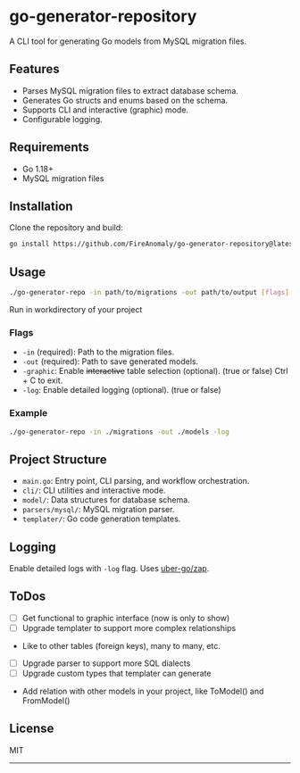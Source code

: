 ﻿# go-generator-repository

A CLI tool for generating Go models from MySQL migration files.

## Features

- Parses MySQL migration files to extract database schema.
- Generates Go structs and enums based on the schema.
- Supports CLI and interactive (graphic) mode.
- Configurable logging.

## Requirements

- Go 1.18+
- MySQL migration files

## Installation

Clone the repository and build:

```sh
go install https://github.com/FireAnomaly/go-generator-repository@latest
```

## Usage

```sh
./go-generator-repo -in path/to/migrations -out path/to/output [flags]
```

Run in workdirectory of your project

### Flags

- `-in` (required): Path to the migration files.
- `-out` (required): Path to save generated models.
- `-graphic`: Enable ~~interactive~~ table selection (optional). (true or false) Ctrl + C to exit.
- `-log`: Enable detailed logging (optional). (true or false)

### Example

```sh
./go-generator-repo -in ./migrations -out ./models -log
```

## Project Structure

- `main.go`: Entry point, CLI parsing, and workflow orchestration.
- `cli/`: CLI utilities and interactive mode.
- `model/`: Data structures for database schema.
- `parsers/mysql/`: MySQL migration parser.
- `templater/`: Go code generation templates.

## Logging

Enable detailed logs with `-log` flag. Uses [uber-go/zap](https://github.com/uber-go/zap).

## ToDos

-[ ] Get functional to graphic interface (now is only to show)
-[ ] Upgrade templater to support more complex relationships
- Like to other tables (foreign keys), many to many, etc.
-[ ] Upgrade parser to support more SQL dialects
-[ ] Upgrade custom types that templater can generate
- Add relation with other models in your project, like ToModel() and FromModel()


## License

MIT


---
